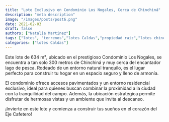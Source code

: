 ```yaml
---
title: "Lote Exclusivo en Condominio Los Nogales, Cerca de Chinchiná"
description: "meta description"
image: "/images/posts/post6.png"
date: 2021-02-03
draft: false
authors: ["Natalia Martinez"]
tags: ["lotes", "terrenos","lotes Caldas","propiedad raiz","lotes chinchiná"]
categories: ["lotes Caldas"]
---
```


Este lote de 634 m², ubicado en el prestigioso Condominio Los Nogales, se encuentra a tan solo 300 metros de Chinchiná y muy cerca del encantador lago de pesca. Rodeado de un entorno natural tranquilo, es el lugar perfecto para construir tu hogar en un espacio seguro y lleno de armonía.

El condominio ofrece accesos pavimentados y un entorno residencial exclusivo, ideal para quienes buscan combinar la proximidad a la ciudad con la tranquilidad del campo. Además, la ubicación estratégica permite disfrutar de hermosas vistas y un ambiente que invita al descanso.

¡Invierte en este lote y comienza a construir tus sueños en el corazón del Eje Cafetero!